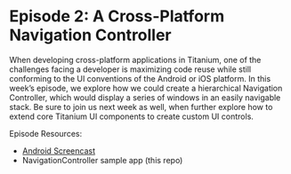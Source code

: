 # Episode 2: A Cross-Platform Navigation Controller

When developing cross-platform applications in Titanium, one of the challenges facing a developer is maximizing code reuse while still 
conforming to the UI conventions of the Android or iOS platform.  In this week’s episode, we explore how we could create a hierarchical 
Navigation Controller, which would display a series of windows in an easily navigable stack.  Be sure to join us next week as well, when 
further explore how to extend core Titanium UI components to create custom UI controls.

Episode Resources:

* [Android Screencast](http://code.google.com/p/androidscreencast/)
* NavigationController sample app (this repo)